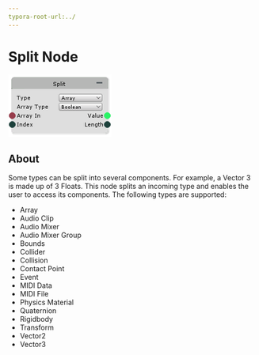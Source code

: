 ```yaml
---
typora-root-url:../
---
```


# Split Node

![Split-Node](/IMG/Split-Node.png)

## About

Some types can be split into several components. For example, a Vector 3 is made up of 3 Floats. This node splits an incoming type and enables the user to access its components. The following types are supported:

* Array
* Audio Clip
* Audio Mixer
* Audio Mixer Group
* Bounds
* Collider
* Collision
* Contact Point
* Event
* MIDI Data
* MIDI File
* Physics Material
* Quaternion
* Rigidbody
* Transform
* Vector2
* Vector3



